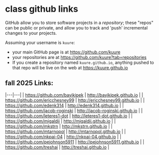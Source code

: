 # class github links


GitHub allow you to store software projects in a  _repository_; these
"repos" can be public or private, and allow you to track and 'push' incremental changes
to your projects.


Assuming your username is `kuure`:
- your main GitHub page is at <https://github.com/kuure>
- your repositories are at <https://github.com/kuure?tab=repositories>
- If you create a repository named `kuure.github.io`, anything pushed to that repo will be live on the web at <https://kuure.github.io>


## fall 2025 Links:

|---|---|
| https://github.com/bayikipek      | http://bayikipek.github.io      |
| https://github.com/ericchesney99  | http://ericchesney99.github.io  |
| https://github.com/edenk314       | http://edenk314.github.io       |
| https://github.com/jacob-roginski | http://jacob-roginski.github.io |
| https://github.com/leteres1-dot   | http://leteres1-dot.github.io   |
| https://github.com/migaldii       | http://migaldii.github.io       |
| https://github.com/mkstrn         | http://mkstrn.github.io         |
| https://github.com/mtarnopol      | http://mtarnopol.github.io      |
| https://github.com/nkpai-04       | http://nkpai-04.github.io       |
| https://github.com/pejohnson5911  | http://pejohnson5911.github.io  |
| https://github.com/treshai        | http://treshai.github.io        |
